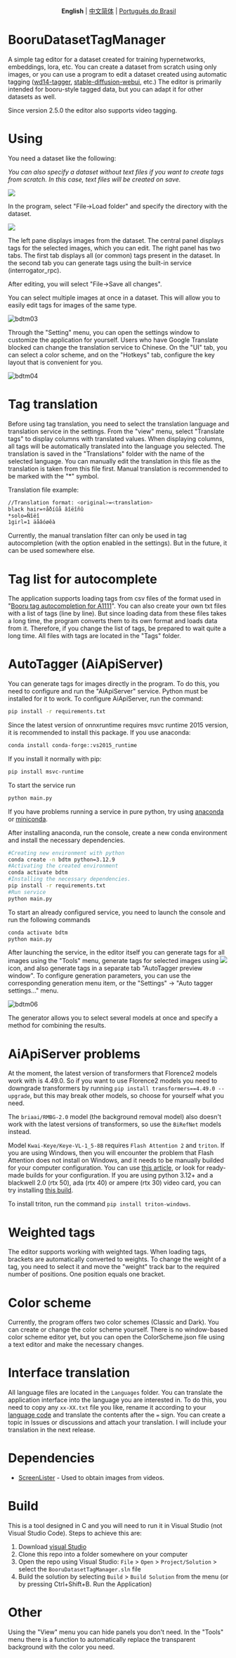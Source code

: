 <div align="center">

**English** | [中文简体](./README_zh_CN.md) | [Português do Brasil](./docs/pt-BR/README_pt_BR.md)

</div>

# BooruDatasetTagManager
A simple tag editor for a dataset created for training hypernetworks, embeddings, lora, etc. You can create a dataset from scratch using only images, or you can use a program to edit a dataset created using automatic tagging ([wd14-tagger](https://github.com/toriato/stable-diffusion-webui-wd14-tagger), [stable-diffusion-webui](https://github.com/AUTOMATIC1111/stable-diffusion-webui), etc.)
The editor is primarily intended for booru-style tagged data, but you can adapt it for other datasets as well. 

Since version 2.5.0 the editor also supports video tagging.

# Using
You need a dataset like the following:

*You can also specify a dataset without text files if you want to create tags from scratch. In this case, text files will be created on save.*

![](https://user-images.githubusercontent.com/1236582/198582869-be2938a7-f7b2-4ad9-8e8c-a53604a24c2d.jpg)


In the program, select "File->Load folder" and specify the directory with the dataset.

![](https://github.com/starik222/BooruDatasetTagManager/assets/1236582/4d5a1a31-5909-4706-a3d1-980f82d58c6a)

The left pane displays images from the dataset. The central panel displays tags for the selected images, which you can edit. The right panel has two tabs. The first tab displays all (or common) tags present in the dataset. In the second tab you can generate tags using the built-in service (interrogator_rpc).

After editing, you will select "File->Save all changes".

You can select multiple images at once in a dataset. This will allow you to easily edit tags for images of the same type.

![bdtm03](https://github.com/starik222/BooruDatasetTagManager/assets/1236582/72a450dd-93d9-4cef-9a73-8460c77e9b7d)

Through the "Setting" menu, you can open the settings window to customize the application for yourself. Users who have Google Translate blocked can change the translation service to Chinese. On the "UI" tab, you can select a color scheme, and on the "Hotkeys" tab, configure the key layout that is convenient for you.

![bdtm04](https://github.com/starik222/BooruDatasetTagManager/assets/1236582/2adb081f-b11c-480e-b137-1cb801d0474f)

# Tag translation

Before using tag translation, you need to select the translation language and translation service in the settings.
From the "view" menu, select "Translate tags" to display columns with translated values. When displaying columns, all tags will be automatically translated into the language you selected. The translation is saved in the "Translations" folder with the name of the selected language. You can manually edit the translation in this file as the translation is taken from this file first. Manual translation is recommended to be marked with the "*" symbol.

Translation file example:
```bash
//Translation format: <original>=<translation>
black hair=÷åðíûå âîëîñû
*solo=Ñîëî
1girl=1 äåâóøêà
```

Currently, the manual translation filter can only be used in tag autocompletion (with the option enabled in the settings). But in the future, it can be used somewhere else.

# Tag list for autocomplete

The application supports loading tags from csv files of the format used in "[Booru tag autocompletion for A1111](https://github.com/DominikDoom/a1111-sd-webui-tagcomplete)". You can also create your own txt files with a list of tags (line by line). But since loading data from these files takes a long time, the program converts them to its own format and loads data from it. Therefore, if you change the list of tags, be prepared to wait quite a long time. All files with tags are located in the "Tags" folder.

# AutoTagger (AiApiServer)

You can generate tags for images directly in the program. To do this, you need to configure and run the "AiApiServer" service. Python must be installed for it to work.
To configure AiApiServer, run the command:
```bash
pip install -r requirements.txt
```
Since the latest version of onnxruntime requires msvc runtime 2015 version, it is recommended to install this package.
If you use anaconda:
```bash
conda install conda-forge::vs2015_runtime
```
If you install it normally with pip:
```bash
pip install msvc-runtime
```
To start the service run
```bash
python main.py
```
If you have problems running a service in pure python, try using [anaconda](https://www.anaconda.com/download) or [miniconda](https://docs.conda.io/projects/miniconda/en/latest/).

After installing anaconda, run the console, create a new conda environment and install the necessary dependencies.
```bash
#Creating new environment with python
conda create -n bdtm python=3.12.9
#Activating the created environment
conda activate bdtm
#Installing the necessary dependencies.
pip install -r requirements.txt
#Run service
python main.py
```
To start an already configured service, you need to launch the console and run the following commands
```bash
conda activate bdtm
python main.py
```
After launching the service, in the editor itself you can generate tags for all images using the "Tools" menu, generate tags for selected images using ![](https://github.com/starik222/BooruDatasetTagManager/assets/1236582/230f47f9-5cef-49bc-8b44-a67890433c42) icon, and also generate tags in a separate tab "AutoTagger preview window". To configure generation parameters, you can use the corresponding generation menu item, or the "Settings" -> "Auto tagger settings..." menu.

![bdtm06](https://github.com/user-attachments/assets/5bcc14c8-b505-4e58-9d76-7910f4b40c84)

The generator allows you to select several models at once and specify a method for combining the results.

# AiApiServer problems

At the moment, the latest version of transformers that Florence2 models work with is 4.49.0. So if you want to use Florence2 models you need to downgrade transformers by running `pip install transformers==4.49.0 --upgrade`, but this may break other models, so choose for yourself what you need.

The `briaai/RMBG-2.0` model (the background removal model) also doesn't work with the latest versions of transformers, so use the `BiRefNet` models instead.

Model `Kwai-Keye/Keye-VL-1_5-8B` requires `Flash Attention 2` and `triton`. If you are using Windows, then you will encounter the problem that Flash Attention does not install on Windows, and it needs to be manually builded for your computer configuration. You can use [this article](https://github.com/Dao-AILab/flash-attention/issues/1469), or look for ready-made builds for your configuration. If you are using python 3.12+ and a blackwell 2.0 (rtx 50), ada (rtx 40) or ampere (rtx 30) video card, you can try installing [this build](https://huggingface.co/Panchovix/flash-attentionv2-blackwell2.0-nightly/tree/main).

To install triton, run the command `pip install triton-windows`.

# Weighted tags

The editor supports working with weighted tags. When loading tags, brackets are automatically converted to weights. To change the weight of a tag, you need to select it and move the "weight" track bar to the required number of positions. One position equals one bracket.

# Color scheme

Currently, the program offers two color schemes (Classic and Dark). You can create or change the color scheme yourself. There is no window-based color scheme editor yet, but you can open the ColorScheme.json file using a text editor and make the necessary changes.

# Interface translation

All language files are located in the `Languages` ​​folder. You can translate the application interface into the language you are interested in. To do this, you need to copy any `xx-XX.txt` file you like, rename it according to your [language code](https://learn.microsoft.com/en-us/openspecs/office_standards/ms-oe376/6c085406-a698-4e12-9d4d-c3b0ee3dbc4a) and translate the contents after the `=` sign. You can create a topic in Issues or discussions and attach your translation. I will include your translation in the next release.

# Dependencies

- [ScreenLister](https://github.com/starik222/ScreenLister) - Used to obtain images from videos.

# Build

This is a tool designed in C and you will need to run it in Visual Studio (not Visual Studio Code). Steps to achieve this are:
1. Download [visual Studio](https://visualstudio.microsoft.com/downloads/)
2. Clone this repo into a folder somewhere on your computer
3. Open the repo using Visual Studio: `File` > `Open` > `Project/Solution` > select the `BooruDatasetTagManager.sln` file
4. Build the solution by selecting `Build` > `Build Solution` from the menu (or by pressing Ctrl+Shift+B.
Run the Application)

# Other

Using the "View" menu you can hide panels you don't need.
In the "Tools" menu there is a function to automatically replace the transparent background with the color you need.
